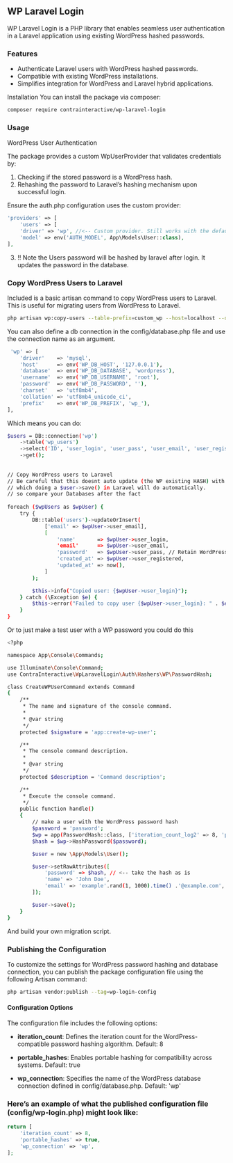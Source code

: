 ## WP Laravel Login

WP Laravel Login is a PHP library that enables seamless user authentication in a Laravel application using existing WordPress hashed passwords.

### Features
- Authenticate Laravel users with WordPress hashed passwords.
- 	Compatible with existing WordPress installations.
- 	Simplifies integration for WordPress and Laravel hybrid applications.

Installation
You can install the package via composer:

```bash
composer require contrainteractive/wp-laravel-login
```

### Usage

WordPress User Authentication

The package provides a custom WpUserProvider that validates credentials by:
1.	Checking if the stored password is a WordPress hash.
2.	Rehashing the password to Laravel’s hashing mechanism upon successful login.

Ensure the auth.php configuration uses the custom provider:
    
```php
'providers' => [
    'users' => [
    'driver' => 'wp', //<-- Custom provider. Still works with the default Eloquent provider. 
    'model' => env('AUTH_MODEL', App\Models\User::class),
],
```
3. !! Note the Users password will be hashed by laravel after login. It updates the password in the database.

### Copy WordPress Users to Laravel
Included is a basic artisan command to copy WordPress users to Laravel. This is useful for migrating users from WordPress to Laravel.

```bash
php artisan wp:copy-users --table-prefix=custom_wp --host=localhost --database=my_wp_db --username=admin --password=password123
```

You can also define a db connection in the config/database.php file and use the connection name as an argument.

```bash
 'wp' => [
    'driver'    => 'mysql',
    'host'      => env('WP_DB_HOST', '127.0.0.1'),
    'database'  => env('WP_DB_DATABASE', 'wordpress'),
    'username'  => env('WP_DB_USERNAME', 'root'),
    'password'  => env('WP_DB_PASSWORD', ''),
    'charset'   => 'utf8mb4',
    'collation' => 'utf8mb4_unicode_ci',
    'prefix'    => env('WP_DB_PREFIX', 'wp_'),
],
```

Which means you can do:

```bash
$users = DB::connection('wp')
    ->table('wp_users')
    ->select('ID', 'user_login', 'user_pass', 'user_email', 'user_registered')
    ->get();
    
    
// Copy WordPress users to Laravel
// Be careful that this doesnt auto update (the WP existing HASH) with a Laravel password hash 
// which doing a $user->save() in Laravel will do automatically.
// so compare your Databases after the fact
    
foreach ($wpUsers as $wpUser) {
    try {
        DB::table('users')->updateOrInsert(
            ['email' => $wpUser->user_email],
            [
                'name'       => $wpUser->user_login,
                'email'      => $wpUser->user_email,
                'password'   => $wpUser->user_pass, // Retain WordPress hash
                'created_at' => $wpUser->user_registered,
                'updated_at' => now(),
            ]
        );

        $this->info("Copied user: {$wpUser->user_login}");
    } catch (\Exception $e) {
        $this->error("Failed to copy user {$wpUser->user_login}: " . $e->getMessage());
    }
}
```

Or to just make a test user with a WP password you could do this

```bash
<?php

namespace App\Console\Commands;

use Illuminate\Console\Command;
use ContraInteractive\WpLaravelLogin\Auth\Hashers\WP\PasswordHash;

class CreateWPUserCommand extends Command
{
    /**
     * The name and signature of the console command.
     *
     * @var string
     */
    protected $signature = 'app:create-wp-user';

    /**
     * The console command description.
     *
     * @var string
     */
    protected $description = 'Command description';

    /**
     * Execute the console command.
     */
    public function handle()
    {
        // make a user with the WordPress password hash
        $password = 'password';
        $wp = app(PasswordHash::class, ['iteration_count_log2' => 8, 'portable_hashes' => true]);
        $hash = $wp->HashPassword($password);

        $user = new \App\Models\User();

        $user->setRawAttributes([
            'password' => $hash, // <-- take the hash as is
            'name' => 'John Doe',
            'email' => 'example'.rand(1, 1000).time() .'@example.com',
        ]);

        $user->save();
    }
}
```

And build your own migration script.


### Publishing the Configuration

To customize the settings for WordPress password hashing and database connection, you can publish the package configuration file using the following Artisan command:
    
```bash
php artisan vendor:publish --tag=wp-login-config
```

#### Configuration Options

The configuration file includes the following options:
-	**iteration_count**: Defines the iteration count for the WordPress-compatible password hashing algorithm. 
Default: 8

-	**portable_hashes**: Enables portable hashing for compatibility across systems. 
Default: true

-	**wp_connection**: Specifies the name of the WordPress database connection defined in config/database.php. 
Default: 'wp'

### Here’s an example of what the published configuration file (config/wp-login.php) might look like:
    
```php
return [
    'iteration_count' => 8,
    'portable_hashes' => true,
    'wp_connection' => 'wp',
];
```